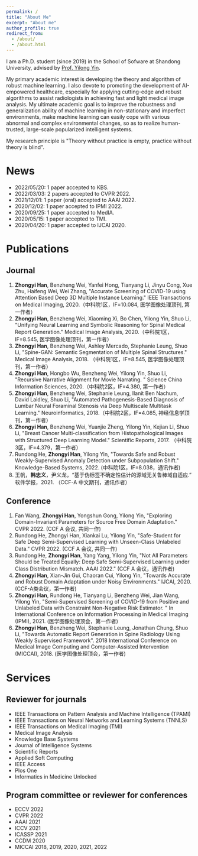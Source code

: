 ```yaml
---
permalink: /
title: "About Me"
excerpt: "About me"
author_profile: true
redirect_from: 
  - /about/
  - /about.html
---
```


I am a Ph.D. student (since 2019) in the School of Sofware at Shandong University, advised by [Prof. Yilong Yin](http://faculty.sdu.edu.cn/ylyin).

My primary academic interest is developing the theory and algorithm of robust machine learning. I also devote to promoting the development of AI-empowered healthcare, especially for applying cutting-edge and robust algorithms to assist radiologists in achieving fast and light medical image analysis. My ultimate academic goal is to improve the robustness and generalization ability of machine learning in non-stationary and imperfect environments, make machine learning can easily cope with various abnormal and complex environmental changes, so as to realize human-trusted, large-scale popularized intelligent systems.

My research principle is "Theory without practice is empty, practice without theory is blind".

# News
- 2022/05/20: 1 paper accepted to KBS.
- 2022/03/03: 2 papers accepted to CVPR 2022.
- 2021/12/01: 1 paper (oral) accepted to AAAI 2022.
- 2020/12/02: 1 paper accepted to IPMI 2022.
- 2020/09/25: 1 paper accepted to MedIA.
- 2020/05/15: 1 paper accepted to TMI.
- 2020/04/20: 1 paper accepted to IJCAI 2020.

# Publications
## Journal
1.	**Zhongyi Han**, Benzheng Wei, Yanfei Hong, Tianyang Li, Jinyu Cong, Xue Zhu, Haifeng Wei, Wei Zhang, "Accurate Screening of COVID-19 using Attention Based Deep 3D Multiple Instance Learning." IEEE Transactions on Medical Imaging, 2020.（中科院1区，IF=10.084, 医学图像处理顶刊, 第一作者）
2.	**Zhongyi Han**, Benzheng Wei, Xiaoming Xi, Bo Chen, Yilong Yin, Shuo Li, "Unifying Neural Learning and Symbolic Reasoning for Spinal Medical Report Generation." Medical Image Analysis, 2020.（中科院1区，IF=8.545, 医学图像处理顶刊，第一作者）
3.	**Zhongyi Han**, Benzheng Wei, Ashley Mercado, Stephanie Leung, Shuo Li, "Spine-GAN: Semantic Segmentation of Multiple Spinal Structures." Medical Image Analysis, 2018. （中科院1区，IF=8.545, 医学图像处理顶刊，第一作者）
4.	**Zhongyi Han**, Hongbo Wu, Benzheng Wei, Yilong Yin, Shuo Li, "Recursive Narrative Alignment for Movie Narrating. " Science China Information Sciences, 2020.（中科院2区，IF=4.380, 第一作者）
5.	**Zhongyi Han**, Benzheng Wei, Stephanie Leung, Ilanit Ben Nachum, David Laidley, Shuo Li, "Automated Pathogenesis-Based Diagnosis of Lumbar Neural Foraminal Stenosis via Deep Multiscale Multitask Learning." Neuroinformatics, 2018.（中科院2区，IF=4.085, 神经信息学顶刊，第一作者）
6.	**Zhongyi Han**, Benzheng Wei, Yuanjie Zheng, Yilong Yin, Kejian Li, Shuo Li, "Breast Cancer Multi-classification from Histopathological Images with Structured Deep Learning Model." Scientific Reports, 2017. （中科院3区，IF=4.379，第一作者）
7.	Rundong He, **Zhongyi Han**, Yilong Yin, "Towards Safe and Robust Weakly-Supervised Anomaly Detection under Subpopulation Shift." Knowledge-Based Systems, 2022. (中科院1区，IF=8.038，通讯作者)
8.	王帆，**韩忠义**，尹义龙，“基于伪标签不确定性估计的源域无关鲁棒域自适应.” 软件学报，2021. （CCF-A 中文期刊，通讯作者）
## Conference
1. Fan Wang, **Zhongyi Han**, Yongshun Gong, Yilong Yin, "Exploring Domain-Invariant Parameters for Source Free Domain Adaptation." CVPR 2022. (CCF A 会议, 共同一作)
2. Rundong He, Zhongyi Han, Xiankai Lu, Yilong Yin, "Safe-Student for Safe Deep Semi-Supervised Learning with Unseen-Class Unlabeled Data." CVPR 2022. (CCF A 会议, 共同一作)
3. Rundong He, **Zhongyi Han**, Yang Yang, Yilong Yin, "Not All Parameters Should be Treated Equally: Deep Safe Semi-Supervised Learning under Class Distribution      Mismatch. AAAI 2022." (CCF A 会议，通讯作者)
4. **Zhongyi Han**, Xian-Jin Gui, Chaoran Cui, Yilong Yin, "Towards Accurate and Robust Domain Adaptation under Noisy Environments." IJCAI, 2020. (CCF-A类会议，第一作者)
5. **Zhongyi Han**, Rundong He, Tianyang Li, Benzheng Wei, Jian Wang, Yilong Yin, "Semi-Supervised Screening of COVID-19 from Positive and Unlabeled Data with Constraint Non-Negative Risk Estimator. " In International Conference on Information Processing in Medical Imaging (IPMI), 2021. (医学图像处理顶会，第一作者)
6. **Zhongyi Han**, Benzheng Wei, Stephanie Leung, Jonathan Chung, Shuo Li, "Towards Automatic Report Generation in Spine Radiology Using Weakly Supervised Framework". 2018 International Conference on Medical Image Computing and Computer-Assisted Intervention (MICCAI), 2018. (医学图像处理顶会，第一作者)

# Services
## Reviewer for journals
-	IEEE Transactions on Pattern Analysis and Machine Intelligence (TPAMI)
-	IEEE Transactions on Neural Networks and Learning Systems (TNNLS)
-	IEEE Transactions on Medical Imaging (TMI)
-	Medical Image Analysis
-	Knowledge Base Systems
-	Journal of Intelligence Systems
-	Scientific Reports
-	Applied Soft Computing
-	IEEE Access
-	Plos One
-	Informatics in Medicine Unlocked
## Program committee or reviewer for conferences
-	ECCV 2022
-	CVPR 2022
-	AAAI 2021
-	ICCV 2021
-	ICASSP 2021
-	CCDM 2020
-	MICCAI 2018, 2019, 2020, 2021, 2022
